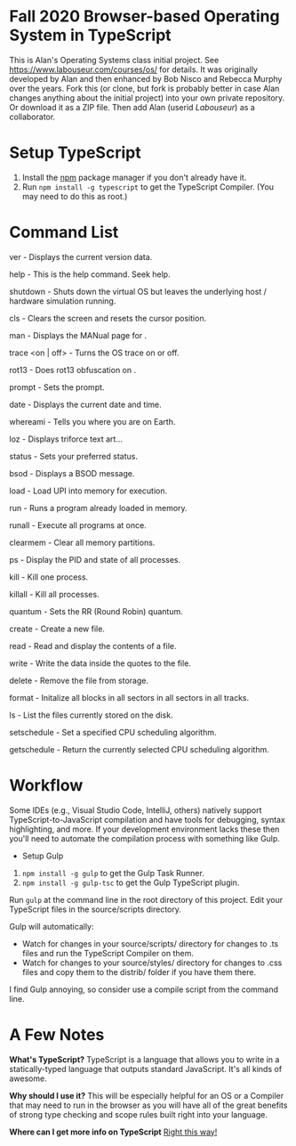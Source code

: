 Fall 2020 Browser-based Operating System in TypeScript
=================================================

This is Alan's Operating Systems class initial project.
See https://www.labouseur.com/courses/os/ for details.
It was originally developed by Alan and then enhanced by Bob Nisco and Rebecca Murphy over the years.
Fork this (or clone, but fork is probably better in case Alan changes anything about the initial project) into your own private repository. Or download it as a ZIP file. Then add Alan (userid *Labouseur*) as a collaborator.

Setup TypeScript
================

1. Install the [npm](https://www.npmjs.org/) package manager if you don't already have it.
1. Run `npm install -g typescript` to get the TypeScript Compiler. (You may need to do this as root.)

Command List
===============
ver - Displays the current version data.
            
help - This is the help command. Seek help.

shutdown - Shuts down the virtual OS but leaves the underlying host / hardware simulation running.

cls - Clears the screen and resets the cursor position.

man <topic> - Displays the MANual page for <topic>.

trace <on | off> - Turns the OS trace on or off.

rot13 <string> - Does rot13 obfuscation on <string>.

prompt <string> - Sets the prompt.

date - Displays the current date and time.

whereami - Tells you where you are on Earth.

loz - Displays triforce text art...

status <string> - Sets your preferred status.

bsod - Displays a BSOD message.

load - Load UPI into memory for execution.

run <pid> - Runs a program already loaded in memory.

runall - Execute all programs at once.

clearmem - Clear all memory partitions.

ps - Display the PID and state of all processes.

kill <id> - Kill one process.

killall - Kill all processes.

quantum <int> - Sets the RR (Round Robin) quantum.

create <filename> - Create a new file.

read <filename> - Read and display the contents of a file.

write <filename> - Write the data inside the quotes to the file.

delete <filename> - Remove the file from storage.

format - Initalize all blocks in all sectors in all sectors in all tracks.

ls - List the files currently stored on the disk.

setschedule - Set a specified CPU scheduling algorithm.

getschedule - Return the currently selected CPU scheduling algorithm.

Workflow
=============

Some IDEs (e.g., Visual Studio Code, IntelliJ, others) natively support TypeScript-to-JavaScript compilation 
and have tools for debugging, syntax highlighting, and more.
If your development environment lacks these then you'll need to automate the compilation process with something like Gulp.

- Setup Gulp
1. `npm install -g gulp` to get the Gulp Task Runner.
1. `npm install -g gulp-tsc` to get the Gulp TypeScript plugin.

Run `gulp` at the command line in the root directory of this project.
Edit your TypeScript files in the source/scripts directory.

Gulp will automatically:

* Watch for changes in your source/scripts/ directory for changes to .ts files and run the TypeScript Compiler on them.
* Watch for changes to your source/styles/ directory for changes to .css files and copy them to the distrib/ folder if you have them there.


I find Gulp annoying, so consider use a compile script from the command line.

A Few Notes
===========

**What's TypeScript?**
TypeScript is a language that allows you to write in a statically-typed language that outputs standard JavaScript.
It's all kinds of awesome.

**Why should I use it?**
This will be especially helpful for an OS or a Compiler that may need to run in the browser as you will have all of the great benefits of strong type checking and scope rules built right into your language.

**Where can I get more info on TypeScript**
[Right this way!](http://www.typescriptlang.org/)
